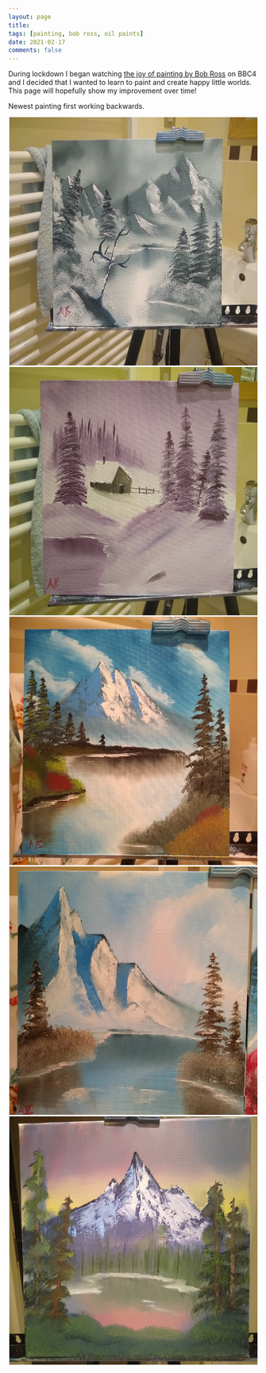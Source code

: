 ```yaml
---
layout: page
title: 
tags: [painting, bob ross, oil paints]
date: 2021-02-17
comments: false
---
```


During lockdown I began watching [the joy of painting by Bob Ross](https://www.youtube.com/user/BobRossInc) on BBC4 and I decided that I wanted to learn to paint and create happy little worlds. This page will hopefully show my improvement over time! 

Newest painting first working backwards.

<center><img src="https://raw.githubusercontent.com/adambaskerville/adambaskerville.github.io/master/assets/img/paintings/5.jpeg" width="500" height="500"/></center>

<center><img src="https://raw.githubusercontent.com/adambaskerville/adambaskerville.github.io/master/assets/img/paintings/4.jpeg" width="500" height="500"/></center>

<center><img src="https://raw.githubusercontent.com/adambaskerville/adambaskerville.github.io/master/assets/img/paintings/3.jpeg" width="500" height="500"/></center>

<center><img src="https://raw.githubusercontent.com/adambaskerville/adambaskerville.github.io/master/assets/img/paintings/2.jpeg" width="500" height="500"/></center>

<center><img src="https://raw.githubusercontent.com/adambaskerville/adambaskerville.github.io/master/assets/img/paintings/1.jpeg" width="500" height="500"/></center>
